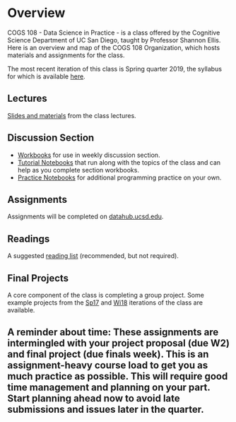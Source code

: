 

# Overview

COGS 108 - Data Science in Practice - is a class offered by the Cognitive Science Department of UC San Diego, taught by Professor Shannon Ellis. Here is an overview and map of the COGS 108 Organization, which hosts materials and assignments for the class.

The most recent iteration of this class is Spring quarter 2019, the syllabus for which is available [here](https://github.com/COGS108/Overview/blob/master/COGS108-Syllabus.pdf).


## Lectures

[Slides and materials](https://github.com/COGS108/Lectures-Sp19) from the class lectures.

## Discussion Section

* [Workbooks](https://github.com/COGS108/Section_Workbooks) for use in weekly discussion section.
* [Tutorial Notebooks](https://github.com/COGS108/SectionMaterials) that run along with the topics of the class and can help as you complete section workbooks.
* [Practice Notebooks](https://github.com/COGS108/Workbooks) for additional programming practice on your own.

## Assignments

Assignments will be completed on [datahub.ucsd.edu](datahub.ucsd.edu).

## Readings

A suggested [reading list](https://github.com/COGS108/Readings) (recommended, but not required).

## Final Projects

A core component of the class is completing a group project. Some example projects from the [Sp17](https://github.com/COGS108/FinalProjects) and [Wi18](https://github.com/COGS108/FinalProjects-Wi18) iterations of the class are available.


## A reminder about time: These assignments are intermingled with your project proposal (due W2) and final project (due finals week). This is an assignment-heavy course load to get you as much practice as possible. This will require good time management and planning on your part. Start planning ahead now to avoid late submissions and issues later in the quarter.